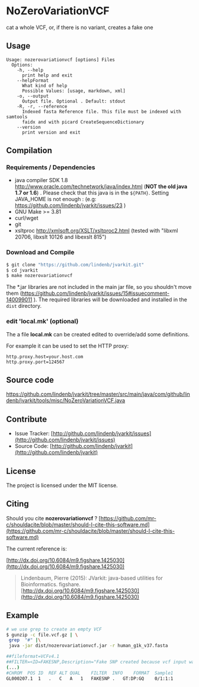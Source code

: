 # NoZeroVariationVCF

cat a whole VCF, or, if there is no variant, creates a fake one


## Usage

```
Usage: nozerovariationvcf [options] Files
  Options:
    -h, --help
      print help and exit
    --helpFormat
      What kind of help
      Possible Values: [usage, markdown, xml]
    -o, --output
      Output file. Optional . Default: stdout
    -R, -r, --reference
      Indexed fasta Reference file. This file must be indexed with samtools 
      faidx and with picard CreateSequenceDictionary
    --version
      print version and exit

```

## Compilation

### Requirements / Dependencies

* java compiler SDK 1.8 http://www.oracle.com/technetwork/java/index.html (**NOT the old java 1.7 or 1.6**) . Please check that this java is in the `${PATH}`. Setting JAVA_HOME is not enough : (e.g: https://github.com/lindenb/jvarkit/issues/23 )
* GNU Make >= 3.81
* curl/wget
* git
* xsltproc http://xmlsoft.org/XSLT/xsltproc2.html (tested with "libxml 20706, libxslt 10126 and libexslt 815")


### Download and Compile

```bash
$ git clone "https://github.com/lindenb/jvarkit.git"
$ cd jvarkit
$ make nozerovariationvcf
```

The *.jar libraries are not included in the main jar file, so you shouldn't move them (https://github.com/lindenb/jvarkit/issues/15#issuecomment-140099011 ).
The required libraries will be downloaded and installed in the `dist` directory.

### edit 'local.mk' (optional)

The a file **local.mk** can be created edited to override/add some definitions.

For example it can be used to set the HTTP proxy:

```
http.proxy.host=your.host.com
http.proxy.port=124567
```
## Source code 

[https://github.com/lindenb/jvarkit/tree/master/src/main/java/com/github/lindenb/jvarkit/tools/misc/NoZeroVariationVCF.java
](https://github.com/lindenb/jvarkit/tree/master/src/main/java/com/github/lindenb/jvarkit/tools/misc/NoZeroVariationVCF.java
)
## Contribute

- Issue Tracker: [http://github.com/lindenb/jvarkit/issues](http://github.com/lindenb/jvarkit/issues)
- Source Code: [http://github.com/lindenb/jvarkit](http://github.com/lindenb/jvarkit)

## License

The project is licensed under the MIT license.

## Citing

Should you cite **nozerovariationvcf** ? [https://github.com/mr-c/shouldacite/blob/master/should-I-cite-this-software.md](https://github.com/mr-c/shouldacite/blob/master/should-I-cite-this-software.md)

The current reference is:

[http://dx.doi.org/10.6084/m9.figshare.1425030](http://dx.doi.org/10.6084/m9.figshare.1425030)

> Lindenbaum, Pierre (2015): JVarkit: java-based utilities for Bioinformatics. figshare.
> [http://dx.doi.org/10.6084/m9.figshare.1425030](http://dx.doi.org/10.6084/m9.figshare.1425030)


## Example

```bash
# we use grep to create an empty VCF
$ gunzip -c file.vcf.gz | \
 grep  "#" |\
 java -jar dist/nozerovariationvcf.jar -r human_g1k_v37.fasta

##fileformat=VCFv4.1
##FILTER=<ID=FAKESNP,Description="Fake SNP created because vcf input was empty. See https://github.com/lindenb/jvarkit">
(...)
#CHROM	POS	ID	REF	ALT	QUAL	FILTER	INFO	FORMAT	Sample1
GL000207.1	1	.	C	A	1	FAKESNP	.	GT:DP:GQ	0/1:1:1
```


